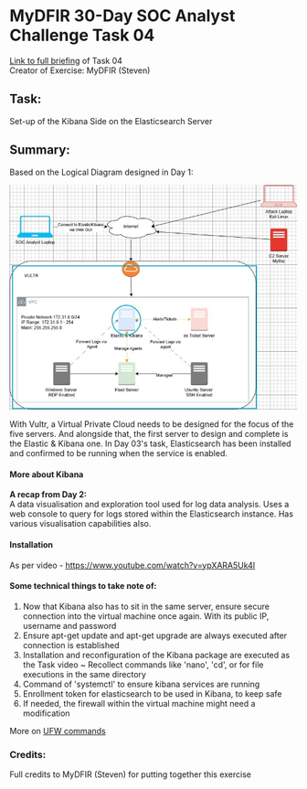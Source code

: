 # MyDFIR 30-Day SOC Analyst Challenge Task 04
[Link to full briefing](https://www.youtube.com/watch?v=tXwMoBbrkYw) of Task 04 </br>
Creator of Exercise: MyDFIR (Steven)

## Task:
Set-up of the Kibana Side on the Elasticsearch Server

## Summary: 
Based on the Logical Diagram designed in Day 1: </br>

![image](DFIR_Day_03_Focus.jpg)

With Vultr, a Virtual Private Cloud needs to be designed for the focus of the five servers.
And alongside that, the first server to design and complete is the Elastic & Kibana one. 
In Day 03's task, Elasticsearch has been installed and confirmed to be running when the service is enabled.

#### More about Kibana
**A recap from Day 2:** </br>
A data visualisation and exploration tool used for log data analysis. Uses a web console to query for logs stored within the Elasticsearch instance. 
Has various visualisation capabilities also.  

#### Installation 
As per video - https://www.youtube.com/watch?v=ypXARA5Uk4I

#### Some technical things to take note of:
1. Now that Kibana also has to sit in the same server, ensure secure connection into the virtual machine once again. With its public IP, username and password
2. Ensure apt-get update and apt-get upgrade are always executed after connection is established
3. Installation and reconfiguration of the Kibana package are executed as the Task video ~ Recollect commands like 'nano', 'cd', or for file executions in the same directory
4. Command of 'systemctl' to ensure kibana services are running
5. Enrollment token for elasticsearch to be used in Kibana, to keep safe
6. If needed, the firewall within the virtual machine might need a modification

More on [UFW commands](https://bitlaunch.io/blog/ufw-essentials-in-linux-key-commands-and-configurations/)


### Credits:
Full credits to MyDFIR (Steven) for putting together this exercise
















